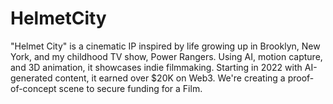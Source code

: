 # HelmetCity
"Helmet City" is a cinematic IP inspired by life growing up in Brooklyn, New York, and my childhood TV show, Power Rangers. Using AI, motion capture, and 3D animation, it showcases indie filmmaking. Starting in 2022 with AI-generated content, it earned over $20K on Web3. We're creating a proof-of-concept scene to secure funding for a Film.

